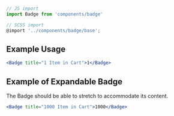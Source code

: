 ```js static
// JS import
import Badge from 'components/badge'

// SCSS import
@import '../components/badge/base';
```


## Example Usage

```jsx
<Badge title="1 Item in Cart">1</Badge>
```


## Example of Expandable Badge

The Badge should be able to stretch to accommodate its content.

```jsx
<Badge title="1000 Item in Cart">1000</Badge>
```
